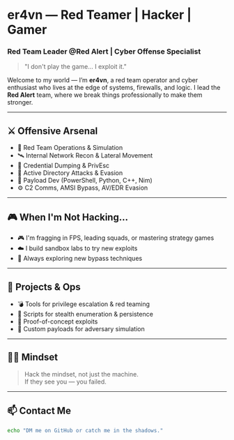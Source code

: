 # er4vn — Red Teamer | Hacker | Gamer

### Red Team Leader @Red Alert | Cyber Offense Specialist

> "I don't play the game... I exploit it."

Welcome to my world — I’m **er4vn**, a red team operator and cyber enthusiast who lives at the edge of systems, firewalls, and logic. I lead the **Red Alert** team, where we break things professionally to make them stronger.

---

## ⚔️ Offensive Arsenal

- 🧨 Red Team Operations & Simulation
- 🛰️ Internal Network Recon & Lateral Movement
- 👤 Credential Dumping & PrivEsc
- 🧱 Active Directory Attacks & Evasion
- 🐍 Payload Dev (PowerShell, Python, C++, Nim)
- ⚙️ C2 Comms, AMSI Bypass, AV/EDR Evasion

---

## 🎮 When I'm Not Hacking...

- 🎮 I'm fragging in FPS, leading squads, or mastering strategy games
- ☁️ I build sandbox labs to try new exploits
- 🧪 Always exploring new bypass techniques

---

## 📂 Projects & Ops

- 💣 Tools for privilege escalation & red teaming
- 🎯 Scripts for stealth enumeration & persistence
- 🧬 Proof-of-concept exploits
- 🧠 Custom payloads for adversary simulation

---

## 🧑‍💻 Mindset

> Hack the mindset, not just the machine.  
> If they see you — you failed.

---

## 📫 Contact Me

```bash
echo "DM me on GitHub or catch me in the shadows."
